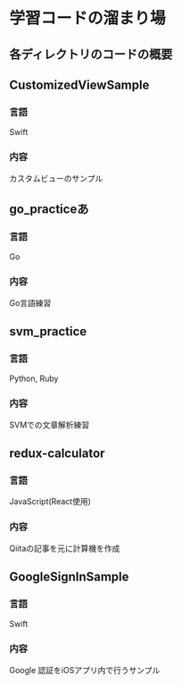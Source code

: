 # 学習コードの溜まり場

## 各ディレクトリのコードの概要
## CustomizedViewSample
### 言語
Swift

### 内容
カスタムビューのサンプル

## go_practiceあ
### 言語
Go
### 内容
Go言語練習

## svm_practice
### 言語
Python, Ruby
### 内容
SVMでの文章解析練習

## redux-calculator
### 言語
JavaScript(React使用)
### 内容
Qiitaの記事を元に計算機を作成

## GoogleSignInSample
### 言語
Swift
### 内容
Google 認証をiOSアプリ内で行うサンプル
